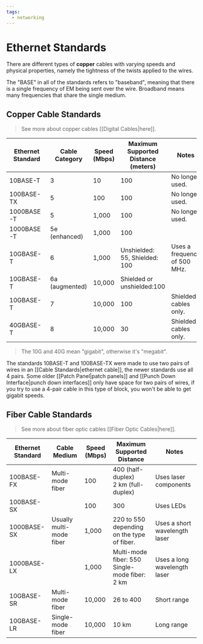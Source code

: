 ```yaml
---
tags:
  - networking
---
```

# Ethernet Standards

There are different types of **copper** cables with varying speeds and physical properties, namely the tightness of the twists applied to the wires.

The "BASE" in all of the standards refers to "baseband", meaning that there is a single frequency of EM being sent over the wire. Broadband means many frequencies that share the single medium.

## Copper Cable Standards

>See more about copper cables [[Digital Cables|here]].

| Ethernet Standard | Cable Category | Speed (Mbps) | Maximum Supported Distance (meters) | Notes                        |
| ----------------- | -------------- | ------------ | ----------------------------------- | ---------------------------- |
| 10BASE-T          | 3              | 10           | 100                                 | No longer used.              |
| 100BASE-TX        | 5              | 100          | 100                                 | No longer used.              |
| 1000BASE-T        | 5              | 1,000        | 100                                 | No longer used.              |
| 1000BASE-T        | 5e (enhanced)  | 1,000        | 100                                 |                              |
| 10GBASE-T         | 6              | 1,000        | Unshielded: 55, Shielded: 100       | Uses a frequency of 500 MHz. |
| 10GBASE-T         | 6a (augmented) | 10,000       | Shielded or unshielded:100          |                              |
| 10GBASE-T         | 7              | 10,000       | 100                                 | Shielded cables only.        |
| 40GBASE-T         | 8              | 10,000       | 30                                  | Shielded cables only.        |

>The 10G and 40G mean "gigabit", otherwise it's "megabit".

The standards 10BASE-T and 100BASE-TX were made to use two pairs of wires in an [[Cable Standards|ethernet cable]], the newer standards use all 4 pairs. Some older [[Patch Panel|patch panels]] and [[Punch Down Interface|punch down interfaces]] only have space for two pairs of wires, if you try to use a 4-pair cable in this type of block, you won't be able to get gigabit speeds.

## Fiber Cable Standards

>See more about fiber optic cables [[Fiber Optic Cables|here]].

| Ethernet Standard | Cable Medium             | Speed (Mbps) | Maximum Supported Distance                       | Notes                         |
| ----------------- | ------------------------ | ------------ | ------------------------------------------------ | ----------------------------- |
| 100BASE-FX        | Multi-mode fiber         | 100          | 400 (half-duplex)<br>2 km (full-duplex)          | Uses laser components         |
| 100BASE-SX        |                          | 100          | 300                                              | Uses LEDs                     |
| 1000BASE-SX       | Usually multi-mode fiber | 1,000        | 220 to 550 depending on the type of fiber.       | Uses a short wavelength laser |
| 1000BASE-LX       |                          | 1,000        | Multi-mode fiber: 550<br>Single-mode fiber: 2 km | Uses a long wavelength laser  |
| 10GBASE-SR        | Multi-mode fiber         | 10,000       | 26 to 400                                        | Short range                   |
| 10GBASE-LR        | Single-mode fiber        | 10,000       | 10 km                                            | Long range                    |
